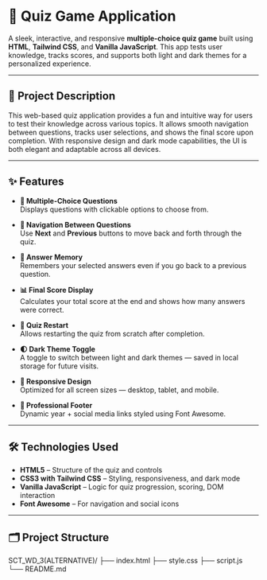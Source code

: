 # 🧠 Quiz Game Application

A sleek, interactive, and responsive **multiple-choice quiz game** built using **HTML**, **Tailwind CSS**, and **Vanilla JavaScript**. This app tests user knowledge, tracks scores, and supports both light and dark themes for a personalized experience.

---

## 📘 Project Description

This web-based quiz application provides a fun and intuitive way for users to test their knowledge across various topics. It allows smooth navigation between questions, tracks user selections, and shows the final score upon completion. With responsive design and dark mode capabilities, the UI is both elegant and adaptable across all devices.

---

## ✨ Features

- **📝 Multiple-Choice Questions**  
  Displays questions with clickable options to choose from.

- **🔁 Navigation Between Questions**  
  Use **Next** and **Previous** buttons to move back and forth through the quiz.

- **🧠 Answer Memory**  
  Remembers your selected answers even if you go back to a previous question.

- **📊 Final Score Display**  
  Calculates your total score at the end and shows how many answers were correct.

- **🔄 Quiz Restart**  
  Allows restarting the quiz from scratch after completion.

- **🌓 Dark Theme Toggle**  
  A toggle to switch between light and dark themes — saved in local storage for future visits.

- **📱 Responsive Design**  
  Optimized for all screen sizes — desktop, tablet, and mobile.

- **🧾 Professional Footer**  
  Dynamic year + social media links styled using Font Awesome.

---

## 🛠️ Technologies Used

- **HTML5** – Structure of the quiz and controls
- **CSS3 with Tailwind CSS** – Styling, responsiveness, and dark mode
- **Vanilla JavaScript** – Logic for quiz progression, scoring, DOM interaction
- **Font Awesome** – For navigation and social icons

---

## 🗂️ Project Structure
SCT_WD_3(ALTERNATIVE)/
├── index.html
├── style.css
├── script.js
└── README.md
